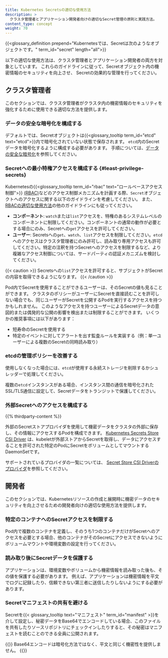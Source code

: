 ```yaml
---
title: Kubernetes Secretsの適切な使用方法
description: >
  クラスタ管理者とアプリケーション開発者向けの適切なSecret管理の原則と実践方法。
content_type: concept
weight: 70
---
```


<!-- 概要 -->

{{<glossary_definition prepend="Kubernetesでは、Secretは次のようなオブジェクトです。"
term_id="secret" length="all">}}

以下の適切な使用方法は、クラスタ管理者とアプリケーション開発者の両方を対象としています。
これらのガイドラインに従って、Secretオブジェクト内の機密情報のセキュリティを向上させ、
Secretの効果的な管理を行ってください。

<!-- 本文 -->

## クラスタ管理者

このセクションでは、クラスタ管理者がクラスタ内の機密情報のセキュリティを強化するために使用できる適切な方法を提供します。

### データの安全な暗号化を構成する

デフォルトでは、Secretオブジェクトは{{<glossary_tooltip
term_id="etcd" text="etcd">}}内で暗号化されていない状態で保存されます。
`etcd`内のSecretデータを暗号化するように構成する必要があります。
手順については、[データの安全な暗号化](/docs/tasks/administer-cluster/encrypt-data/)を参照してください。

### Secretへの最小特権アクセスを構成する {#least-privilege-secrets}

Kubernetesの{{<glossary_tooltip term_id="rbac" text="ロールベースアクセス制御">}} [(RBAC)](/docs/reference/access-authn-authz/rbac/)などのアクセス制御メカニズムを計画する際、`Secret`オブジェクトへのアクセスに関する以下のガイドラインを考慮してください。
また、[RBACの適切な使用方法](/docs/concepts/security/rbac-good-practices)の他のガイドラインにも従ってください。

- **コンポーネント**: `watch`または`list`アクセスを、特権のあるシステムレベルのコンポーネントに制限してください。コンポーネントの通常の動作が必要とする場合にのみ、Secretへの`get`アクセスを許可してください。
- **ユーザー**: Secretsへの`get`、`watch`、`list`アクセスを制限してください。`etcd`へのアクセスはクラスタ管理者にのみ許可し、読み取り専用アクセスも許可してください。特定の注釈を持つSecretへのアクセスを制限するなど、より複雑なアクセス制御については、サードパーティの認証メカニズムを検討してください。

{{< caution >}}
Secretsへの`list`アクセスを許可すると、サブジェクトがSecretの内容を取得できるようになります。
{{< /caution >}}

Pod内でSecretを使用することができるユーザーは、そのSecretの値も見ることができます。
クラスタのポリシーがユーザーにSecretを直接読むことを許可しない場合でも、同じユーザーがSecretを公開するPodを実行するアクセスを持つかもしれません。
このようなアクセスを持つユーザーによるSecretデータの意図的または偶発的な公開の影響を検出または制限することができます。
いくつかの推奨事項には以下があります：

* 短寿命のSecretを使用する
* 特定のイベントに対してアラートを出す監査ルールを実装する（例：単一ユーザーによる複数のSecretの同時読み取り）

### etcdの管理ポリシーを改善する

使用しなくなった場合には、`etcd`が使用する永続ストレージを削除するかシュレッダーで処理してください。

複数の`etcd`インスタンスがある場合、インスタンス間の通信を暗号化されたSSL/TLS通信に設定して、Secretデータをトランジットで保護してください。

### 外部Secretへのアクセスを構成する

{{% thirdparty-content %}}

外部のSecretストアプロバイダを使用して機密データをクラスタの外部に保存し、その情報にアクセスするPodを構成できます。
[Kubernetes Secrets Store CSI Driver](https://secrets-store-csi-driver.sigs.k8s.io/)
は、kubeletが外部ストアからSecretを取得し、データにアクセスすることを許可された特定のPodにSecretをボリュームとしてマウントするDaemonSetです。

サポートされているプロバイダの一覧については、
[Secret Store CSI Driverのプロバイダ](https://secrets-store-csi-driver.sigs.k8s.io/concepts.html#provider-for-the-secrets-store-csi-driver)を参照してください。

## 開発者

このセクションでは、Kubernetesリソースの作成と展開時に機密データのセキュリティを向上させるための開発者向けの適切な使用方法を提供します。

### 特定のコンテナへのSecretアクセスを制限する

Pod内で複数のコンテナを定義し、そのうち1つのコンテナだけがSecretへのアクセスを必要とする場合、他のコンテナがそのSecretにアクセスできないようにボリュームマウントや環境変数の設定を行ってください。

### 読み取り後にSecretデータを保護する

アプリケーションは、環境変数やボリュームから機密情報を読み取った後も、その値を保護する必要があります。
例えば、アプリケーションは機密情報を平文でログに記録したり、信頼できない第三者に送信したりしないようにする必要があります。

### Secretマニフェストの共有を避ける

Secretを{{< glossary_tooltip text="マニフェスト" term_id="manifest" >}}を介して設定し、秘密データをBase64でエンコードしている場合、このファイルを共有したりソースリポジトリにチェックインしたりすると、その秘密はマニフェストを読むことのできる全員に公開されます。

{{<caution>}}
Base64エンコードは暗号化方法ではなく、平文と同じく機密性を提供しません。
{{</caution>}}
